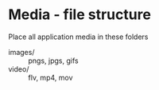 # Media - file structure

Place all application media in these folders

<dl>
  <dt>images/</dt>
  <dd>pngs, jpgs, gifs</dd>
  <dt>video/</dt>
  <dd>flv, mp4, mov</dd>
</dl>
